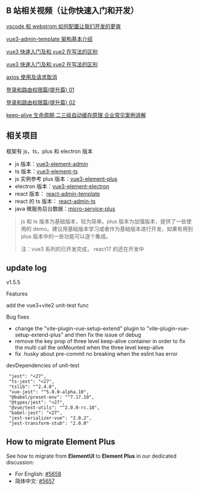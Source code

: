 

## B 站相关视频（让你快速入门和开发）

[vscode 和 webstrom 如何配置让我们开发的更爽](https://www.bilibili.com/video/BV1TT4y197g1/)

[vue3-admin-template 架构基本介绍](https://www.bilibili.com/video/BV1F5411Z7Ag/)

[vue3 快速入门及和 vue2 在写法的区别](https://www.bilibili.com/video/BV1WS4y1r74W/)

[vue3 快速入门及和 vue2 在写法的区别](https://www.bilibili.com/video/BV1WS4y1r74W/)

[axios 使用及请求取消](https://www.bilibili.com/video/BV1oT4y1m7kE/)

[登录和路由权限篇(提升篇) 01](https://www.bilibili.com/video/BV1pZ4y1z7Uv/)

[登录和路由权限篇(提升篇) 02](https://www.bilibili.com/video/BV1M34y187DH/)

[keep-alive 生命周期,二三级自动缓存原理,企业常见案例讲解](https://www.bilibili.com/video/BV1244y1K7oK/)

## 相关项目

框架有 js，ts，plus 和 electron 版本

- js 版本：[vue3-element-admin](https://github.com/jzfai/vue3-admin-template.git)
- ts 版本：[vue3-element-ts](https://github.com/jzfai/vue3-admin-ts.git)
- js 实例参考 plus 版本：[vue3-element-plus](https://github.com/jzfai/vue3-admin-plus.git)
- electron 版本：[vue3-element-electron](https://github.com/jzfai/vue3-admin-electron.git)
- react 版本： [react-admin-template](https://github.com/jzfai/react-admin-template.git)
- react 的 ts 版本： [react-admin-ts](https://github.com/jzfai/react-admin-ts.git)
- java 微服务后台数据：[micro-service-plus](https://github.com/jzfai/micro-service-plus)

> js 和 ts 版本为基础版本，较为简单。plus 版本为加强版本，提供了一些使用的 demo。建议用基础版本学习或者作为基础版本进行开发，如果有用到 plus 版本中的一些功能可以逐个集成。
>
> 注：vue3 系列的已开发完成， react17 的还在开发中

## update log

v1.5.5

Features

add the vue3+vite2 unit-test func

Bug fixes

- change the "vite-plugin-vue-setup-extend" plugin to "vite-plugin-vue-setup-extend-plus" and then fix the issue of debug
- remove the key prop of three level keep-alive container in order to fix the multi call the onMounted when the three level keep-alive
- fix .husky about pre-commit no breaking when the eslint has error

devDependencies of unit-test

```shell
 "jest": "<27",
 "ts-jest": "<27",
 "tslib": "^2.4.0",
 "vue-jest": "^5.0.0-alpha.10",
 "@babel/preset-env": "^7.17.10",
 "@types/jest": "<27",
 "@vue/test-utils": "^2.0.0-rc.18",
 "babel-jest": "<27",
 "jest-serializer-vue": "2.0.2",
 "jest-transform-stub": "2.0.0"
```

## How to migrate **Element Plus**

See how to migrate from **ElementUI** to **Element Plus** in our dedicated discussion:

- For English: [#5658](https://github.com/element-plus/element-plus/discussions/5658)
- 简体中文: [#5657](https://github.com/element-plus/element-plus/discussions/5657)
